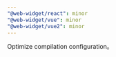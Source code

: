```yaml
---
"@web-widget/react": minor
"@web-widget/vue": minor
"@web-widget/vue2": minor
---
```


Optimize compilation configuration。
